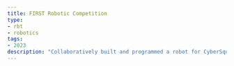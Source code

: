 ```yaml
---
title: FIRST Robotic Competition
type:
- rbt
- robotics
tags:
- 2023
description: "Collaboratively built and programmed a robot for CyberSquad 6977, handling electrical and programming responsibilities for the FIRST Robotic Competition."
---
```

